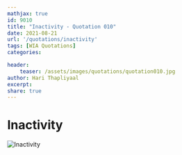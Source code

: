 ```yaml
---
mathjax: true
id: 9010
title: "Inactivity - Quotation 010"
date: 2021-08-21
url: '/quotations/inactivity'
tags: [WIA Quotations] 
categories: 

header:
    teaser: /assets/images/quotations/quotation010.jpg
author: Hari Thapliyaal 
excerpt:
share: true 
---
```


# Inactivity

![Inactivity](/assets/images/quotations/quotation010.jpg)
